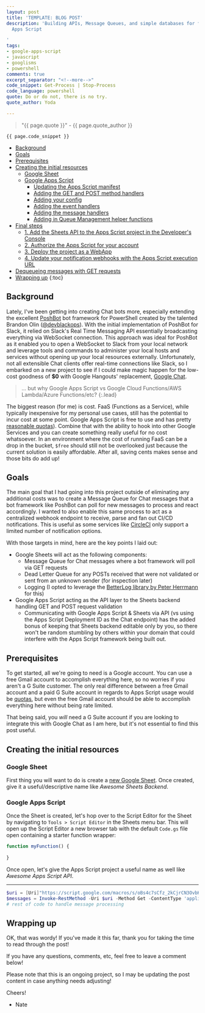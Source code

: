 ```yaml
---
layout: post
title: 'TEMPLATE: BLOG POST'
description: 'Building APIs, Message Queues, and simple databases for free with Google
  Apps Script

'
tags:
- google-apps-script
- javascript
- googlisms
- powershell
comments: true
excerpt_separator: "<!--more-->"
code_snippet: Get-Process | Stop-Process
code_language: powershell
quote: Do or do not, there is no try.
quote_author: Yoda

---
```

> "{{ page.quote }}" - {{ page.quote_author }}

<!--more-->

```{{ page.code_language }}
{{ page.code_snippet }}
```

* [Background](#background)
* [Goals](#goals)
* [Prerequisites](#prerequisites)
* [Creating the initial resources](#creating-the-initial-resources)
  * [Google Sheet](#google-sheet)
  * [Google Apps Script](#google-apps-script)
    * [Updating the Apps Script manifest](#updating-the-apps-script-manifest)
    * [Adding the GET and POST method handlers](#adding-the-get-and-post-method-handlers)
    * [Adding your config](#adding-your-config)
    * [Adding the event handlers](#adding-the-event-handlers)
    * [Adding the message handlers](#adding-the-message-handlers)
    * [Adding in Queue Management helper functions](#adding-in-queue-management-helper-functions)
* [Final steps](#final-steps)
  * [1. Add the Sheets API to the Apps Script project in the Developer's Console](#1-add-the-sheets-api-to-the-apps-script-project-in-the-developers-console)
  * [2. Authorize the Apps Script for your account](#2-authorize-the-apps-script-for-your-account)
  * [3. Deploy the project as a WebApp](#3-deploy-the-project-as-a-webapp)
  * [4. Update your notification webhooks with the Apps Script execution URL](#4-update-your-notification-webhooks-with-the-apps-script-execution-url)
* [Dequeueing messages with GET requests](#dequeueing-messages-with-get-requests)
* [Wrapping up](#wrapping-up)
  {:toc}

## Background

Lately, I've been getting into creating Chat bots more, especially extending the excellent [PoshBot](https://github.com/poshbotio/PoshBot) bot framework for PowerShell created by the talented Brandon Olin ([@devblackops](https://twitter.com/devblackops)). With the initial implementation of PoshBot for Slack, it relied on Slack's Real Time Messaging API essentially broadcasting everything via WebSocket connection. This approach was ideal for PoshBot as it enabled you to open a WebSocket to Slack from your local network and leverage tools and commands to administer your local hosts and services without opening up your local resources externally. Unfortunately, not all extensible Chat clients offer real-time connections like Slack, so I embarked on a new project to see if I could make magic happen for the low-cost goodness of **$0** with Google Hangouts' replacement, [Google Chat](https://gsuite.google.com/products/chat/).

> ... but why Google Apps Script vs Google Cloud Functions/AWS Lambda/Azure Functions/etc?
> {:.lead}

The biggest reason (for me) is cost. FaaS (Functions as a Service), while typically inexpensive for my personal use cases, still has the potential to incur cost at some point. Google Apps Script is free to use and has pretty [reasonable quotas](https://developers.google.com/apps-script/guides/services/quotas)). Combine that with the ability to hook into other Google Services and you can create something really useful for no cost whatsoever. In an environment where the cost of running FaaS can be a drop in the bucket, `$free` should still not be overlooked just because the current solution is easily affordable. After all, saving cents makes sense and those bits do add up!

## Goals

The main goal that I had going into this project outside of eliminating any additional costs was to create a Message Queue for Chat messages that a bot framework like PoshBot can poll for new messages to process and react accordingly. I wanted to also enable this same process to act as a centralized webhook endpoint to receive, parse and fan out CI/CD notifications. This is useful as some services like [CircleCI](https://circleci.com/) only support a limited number of notification options.

With those targets in mind, here are the key points I laid out:

* Google Sheets will act as the following components:
  * Message Queue for Chat messages where a bot framework will poll via GET requests
  * Dead Letter Queue for any POSTs received that were not validated or sent from an unknown sender (for inspection later)
  * Logging (I opted to leverage the [BetterLog library by Peter Herrmann](https://github.com/peterherrmann/BetterLog) for this)
* Google Apps Script acting as the API layer to the Sheets backend handling GET and POST request validation
  * Communicating with Google Apps Script & Sheets via API (vs using the Apps Script Deployment ID as the Chat endpoint) has the added bonus of keeping that Sheets backend editable only by you, so there won't be random stumbling by others within your domain that could interfere with the Apps Script framework being built out.

## Prerequisites

To get started, all we're going to need is a Google account. You can use a free Gmail account to accomplish everything here, so no worries if you aren't a G Suite customer. The only real difference between a free Gmail account and a paid G Suite account in regards to Apps Script usage would be [quotas](https://developers.google.com/apps-script/guides/services/quotas), but even the free Gmail account should be able to accomplish everything here without being rate limited.

That being said, you _will_ need a G Suite account if you are looking to integrate this with Google Chat as I am here, but it's not essential to find this post useful.

## Creating the initial resources

### Google Sheet

First thing you will want to do is create a [new Google Sheet](https://sheets.google.com). Once created, give it a useful/descriptive name like _Awesome Sheets Backend_.

### Google Apps Script

Once the Sheet is created, let's hop over to the Script Editor for the Sheet by navigating to `Tools > Script Editor` in the Sheets menu bar. This will open up the Script Editor a new browser tab with the default `Code.gs` file open containing a starter function wrapper:

```js
function myFunction() {
  
}
```

Once open, let's give the Apps Script project a useful name as well like _Awesome Apps Script API_.

***

```powershell
$uri = [Uri]"https://script.google.com/macros/s/oBs4c7sCfz_2kCjrCN3OvbKh36_ZmYXhIpToeidKt_sdazF7yxbwpj4/exec?token=mySuperSecretApiKey&dequeue=no"
$messages = Invoke-RestMethod -Uri $uri -Method Get -ContentType 'application/json'
# rest of code to handle message processing
```

## Wrapping up

OK, that was wordy! If you've made it this far, thank you for taking the time to read through the post!

If you have any questions, comments, etc, feel free to leave a comment below!

Please note that this is an ongoing project, so I may be updating the post content in case anything needs adjusting!

Cheers!

* Nate